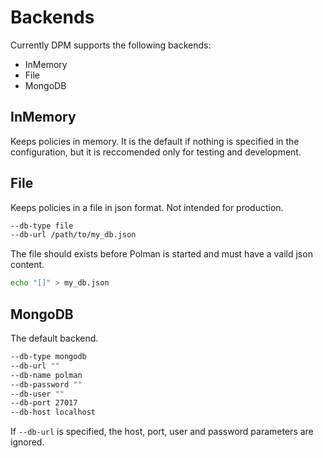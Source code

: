 # Backends

Currently DPM supports the following backends:

- InMemory
- File
- MongoDB


## InMemory

Keeps policies in memory. It is the default if nothing is specified in the configuration, but it is reccomended only for testing and development.

## File

Keeps policies in a file in json format. Not intended for production.

```bash
--db-type file
--db-url /path/to/my_db.json
```

The file should exists before Polman is started and must have a vaild json content.

```bash
echo "[]" > my_db.json
```

## MongoDB

The default backend.

```bash
--db-type mongodb
--db-url ""
--db-name polman
--db-password ""
--db-user ""
--db-port 27017
--db-host localhost
```

If `--db-url` is specified, the host, port, user and password parameters are ignored.